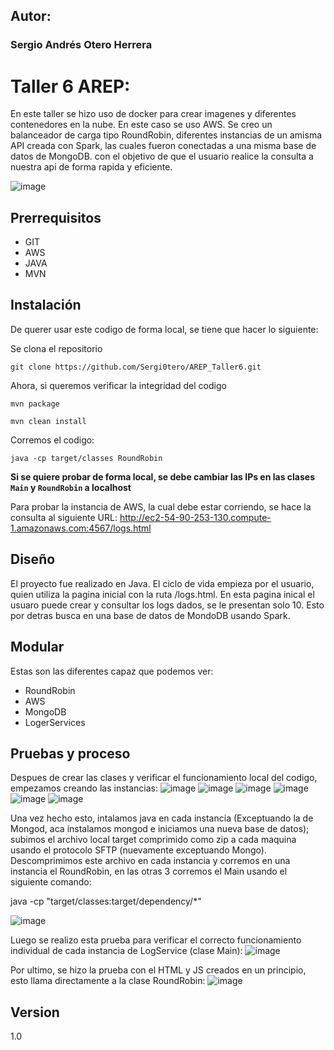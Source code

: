 
## Autor:
### Sergio Andrés Otero Herrera

# Taller 6 AREP:
En este taller se hizo uso de docker para crear imagenes y diferentes contenedores en la nube. En este caso se uso AWS. Se creo un balanceador de carga tipo RoundRobin, diferentes instancias de un amisma API creada con Spark, las cuales fueron conectadas a una misma base de datos de MongoDB. con el objetivo de que el usuario realice la consulta a nuestra api de forma rapida  y eficiente.

![image](https://user-images.githubusercontent.com/98189066/224490598-ff3774c4-5df4-4af9-87fa-658a4e1071cb.png)

## Prerrequisitos
- GIT
- AWS
- JAVA
- MVN

## Instalación
De querer usar este codigo de forma local, se tiene que hacer lo siguiente:

Se clona el repositorio

```
git clone https://github.com/Sergi0tero/AREP_Taller6.git
```

Ahora, si queremos verificar la integridad del codigo

```
mvn package
```
```
mvn clean install
```
Corremos el codigo:
```
java -cp target/classes RoundRobin
```
**Si se quiere probar de forma local, se debe cambiar las IPs en las clases ```Main``` y ```RoundRobin``` a localhost**

Para probar la instancia de AWS, la cual debe estar corriendo, se hace la consulta al siguiente URL: 
http://ec2-54-90-253-130.compute-1.amazonaws.com:4567/logs.html

## Diseño
El proyecto fue realizado en Java. El ciclo de vida empieza por el usuario, quien utiliza la pagina inicial con la ruta /logs.html. En esta pagina inical el usuaro puede crear y consultar los logs dados, se le presentan solo 10. Esto por detras busca en una base de datos de MondoDB usando Spark.

## Modular
Estas son las diferentes capaz que podemos ver:
- RoundRobin
- AWS
- MongoDB
- LogerServices

## Pruebas y proceso
Despues de crear las clases y verificar el funcionamiento local del codigo, empezamos creando las instancias:
![image](https://user-images.githubusercontent.com/98189066/224490139-a21993ae-4de6-445a-b50f-640d0142c183.png)
![image](https://user-images.githubusercontent.com/98189066/224490165-caf69db2-7fcc-477f-a308-adb4fc85a17d.png)
![image](https://user-images.githubusercontent.com/98189066/224490167-008e9112-c81e-470c-b9f4-558df8042d89.png)
![image](https://user-images.githubusercontent.com/98189066/224490175-dcf7e287-9d35-4197-a0fa-230a67757425.png)
![image](https://user-images.githubusercontent.com/98189066/224490182-fa1d3037-3bc0-4b8d-8834-a17055e90404.png)
![image](https://user-images.githubusercontent.com/98189066/224490188-6b6f0586-b456-4f9a-87e3-00b8df29af82.png)

Una vez hecho esto, intalamos java en cada instancia (Exceptuando la de Mongod, aca instalamos mongod e iniciamos una nueva base de datos); subimos el archivo local target comprimido como zip a cada maquina usando el protocolo SFTP (nuevamente exceptuando Mongo). Descomprimimos este archivo en cada instancia y corremos en una instancia el RoundRobin, en las otras 3 corremos el Main usando el siguiente comando:

java -cp "target/classes:target/dependency/*" <Main o RoundRobin>

![image](https://user-images.githubusercontent.com/98189066/224490460-50334409-b138-4dfc-aff9-95b9cf4916ce.png)

Luego se realizo esta prueba para verificar el correcto funcionamiento individual de cada instancia de LogService (clase Main):
![image](https://user-images.githubusercontent.com/98189066/224490518-3f72b8fe-9600-42ab-8caa-f904e909d03c.png)

Por ultimo, se hizo la prueba con el HTML y JS creados en un principio, esto llama directamente a la clase RoundRobin:
![image](https://user-images.githubusercontent.com/98189066/224490561-1e91ceef-52f4-40c2-86ed-e2c92b886552.png)

## Version
1.0
